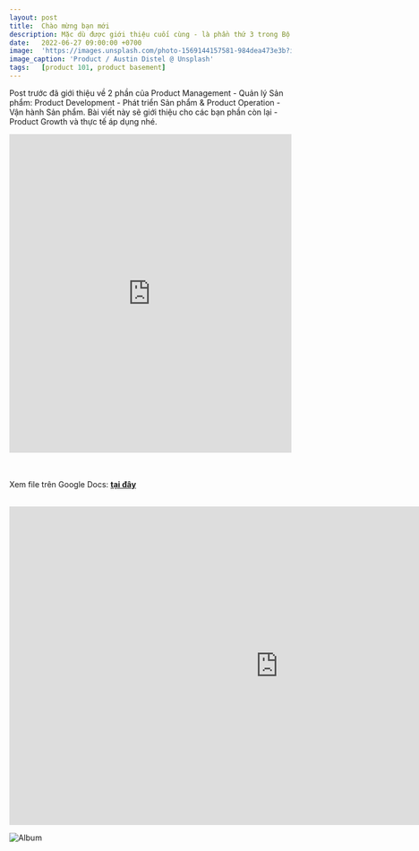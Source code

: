 ```yaml
---
layout: post
title:  Chào mừng bạn mới
description: Mặc dù được giới thiệu cuối cùng - là phần thứ 3 trong Bộ 3 Quản lý Sản phẩm, nhưng Product Growth lại là giai đoạn được triển khai đầu tiên. Điều này đúng với cả các sản phẩm đã đưa ra thị trường hay trong giai đoạn tìm hiểu, nghiên cứu để phát triển.
date:   2022-06-27 09:00:00 +0700
image:  'https://images.unsplash.com/photo-1569144157581-984dea473e3b?ixlib=rb-4.0.3&ixid=M3wxMjA3fDB8MHxwaG90by1wYWdlfHx8fGVufDB8fHx8fA%3D%3D&auto=format&fit=crop&w=1287&q=80'
image_caption: 'Product / Austin Distel @ Unsplash'
tags:   [product 101, product basement]
---
```


Post trước đã giới thiệu về 2 phần của Product Management - Quản lý Sản phẩm: Product Development - Phát triển Sản phẩm & Product Operation - Vận hành Sản phẩm. Bài viết này sẽ giới thiệu cho các bạn phần còn lại - Product Growth và thực tế áp dụng nhé.

<style>
.responsive-wrap iframe{ max-width: 100%;}
</style>
<div class="responsive-wrap">
<!-- this is the embed code provided by Google -->
  <iframe src="https://docs.google.com/presentation/d/1ZZZJuvU_QDoiVC62lyONU_N093utlHfJUlM1M6s20As/embed?start=false&loop=false&delayms=3000" frameborder="0" width="960" height="569" allowfullscreen="true" mozallowfullscreen="true" webkitallowfullscreen="true" style="border-radius: 0"></iframe>
<!-- Google embed ends -->
</div>

<br>
<br>

Xem file trên Google Docs: **[tại đây](https://docs.google.com/document/d/e/2PACX-1vSPwnMcv1u6gOZjq-pv99I-msZJvdA4JVbl0Be6vMRDdzTO8aalVWWzd16A6PvOAveq5R_x6tgv0KCl/pub)**
<br>
<br>

<iframe src="https://docs.google.com/document/d/e/2PACX-1vSPwnMcv1u6gOZjq-pv99I-msZJvdA4JVbl0Be6vMRDdzTO8aalVWWzd16A6PvOAveq5R_x6tgv0KCl/pub?embedded=true" style="border-radius: 0" frameborder="0" width="960" height="569" allowfullscreen="true" mozallowfullscreen="true" webkitallowfullscreen="true"></iframe>

![Album](https://photos.app.goo.gl/XCCWCihCJZ29XDGe7)